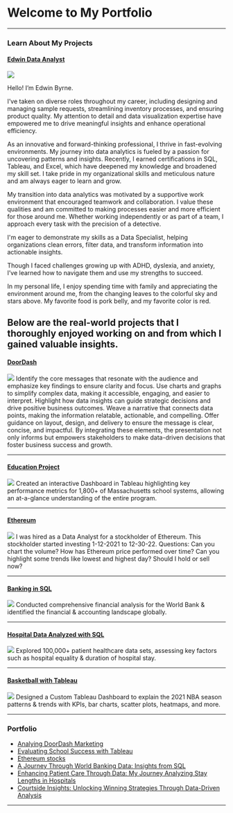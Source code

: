 # Welcome to My Portfolio

---

### Learn About My Projects

#### [Edwin Data Analyst](https://analystedwin.carrd.co/)
<img src="images/KJ34FiE.JPG?raw=true"/>

Hello! I’m Edwin Byrne.

I’ve taken on diverse roles throughout my career, including designing and managing sample requests, streamlining inventory processes, and ensuring product quality. My attention to detail and data visualization expertise have empowered me to drive meaningful insights and enhance operational efficiency.

As an innovative and forward-thinking professional, I thrive in fast-evolving environments. My journey into data analytics is fueled by a passion for uncovering patterns and insights. Recently, I earned certifications in SQL, Tableau, and Excel, which have deepened my knowledge and broadened my skill set. I take pride in my organizational skills and meticulous nature and am always eager to learn and grow.

My transition into data analytics was motivated by a supportive work environment that encouraged teamwork and collaboration. I value these qualities and am committed to making processes easier and more efficient for those around me. Whether working independently or as part of a team, I approach every task with the precision of a detective.

I'm eager to demonstrate my skills as a Data Specialist, helping organizations clean errors, filter data, and transform information into actionable insights.

Though I faced challenges growing up with ADHD, dyslexia, and anxiety, I’ve learned how to navigate them and use my strengths to succeed.

In my personal life, I enjoy spending time with family and appreciating the environment around me, from the changing leaves to the colorful sky and stars above. My favorite food is pork belly, and my favorite color is red.

Below are the real-world projects that I thoroughly enjoyed working on and from which I gained valuable insights.
---

#### [DoorDash](https://www.linkedin.com/pulse/whats-dinner-how-do-doordash-sales-demographics-look-edwin-byrne-ye4ic/?trackingId=4u8paoowSq6XqIdQFDrRxQ%3D%3D)
<img src="images/Red Simple 3D Food Delivery Order Instagram Post (1).png?raw=true"/>
Identify the core messages that resonate with the audience and emphasize key findings to ensure clarity and focus. Use charts and graphs to simplify complex data, making it accessible, engaging, and easier to interpret. Highlight how data insights can guide strategic decisions and drive positive business outcomes. Weave a narrative that connects data points, making the information relatable, actionable, and compelling. Offer guidance on layout, design, and delivery to ensure the message is clear, concise, and impactful. By integrating these elements, the presentation not only informs but empowers stakeholders to make data-driven decisions that foster business success and growth.

---

#### [Education Project](https://www.linkedin.com/posts/artsbyrne_analyzing-education-data-dashboard-activity-7248824857579134976-PLPO?utm_source=share&utm_medium=member_desktop)
<img src="images/Blue Yellow scribbles Back To School Instagram Story.png?raw=true"/>
Created an interactive Dashboard in Tableau highlighting key performance metrics for 1,800+ of Massachusetts school systems, allowing an at-a-glance understanding of the entire program.

---

#### [Ethereum](https://github.com/users/analystedwin/projects/2)
<img src="images/freepik-export-20241004101630dAaa.png?raw=true"/>
I was hired as a Data Analyst for a stockholder of Ethereum. This stockholder started investing 1-12-2021 to 12-30-22. Questions: Can you chart the volume? How has Ethereum price performed over time? Can you highlight some trends like lowest and highest day? Should I hold or sell now?

---

#### [Banking in SQL](https://www.linkedin.com/pulse/journey-through-world-banking-data-insights-from-sql-edwin-byrne-lnatc/?trackingId=9cjXUDJ7RIOr%2B798%2F0vZqQ%3D%3D)
<img src="images/Banking Analyist in SQL.png?raw=true"/>
Conducted comprehensive financial analysis for the World Bank & identified the financial & accounting landscape globally. 

---

#### [Hospital Data Analyzed with SQL](https://www.linkedin.com/pulse/journey-through-world-banking-data-insights-from-sql-edwin-byrne-lnatc/?trackingId=9cjXUDJ7RIOr%2B798%2F0vZqQ%3D%3D)
<img src="images/Hospital Data Analyzed with SQL.png?raw=true"/>
Explored 100,000+ patient healthcare data sets, assessing key factors such as hospital equality & duration of hospital stay. 

---

#### [Basketball with Tableau](https://www.linkedin.com/pulse/courtside-insights-unlocking-winning-strategies-through-edwin-byrne-u5tpc/?trackingId=tMbw4av9TImCB0I4C2n7rg%3D%3D)
<img src="images/Orange Toronto Tigers Basketball Game Night Sports Instagram Post (1).png?raw=true"/>
Designed a Custom Tableau Dashboard to explain the 2021 NBA season patterns & trends with KPIs, bar charts, scatter plots, heatmaps, and more. 

---

### Portfolio

- [Analying DoorDash Marketing](https://www.linkedin.com/pulse/whats-dinner-how-do-doordash-sales-demographics-look-edwin-byrne-ye4ic/?trackingId=4u8paoowSq6XqIdQFDrRxQ%3D%3D)
- [Evaluating School Success with Tableau](https://www.linkedin.com/posts/artsbyrne_analyzing-education-data-dashboard-activity-7248824857579134976-PLPO?utm_source=share&utm_medium=member_desktop)
- [Ethereum stocks](https://github.com/users/analystedwin/projects/2)
- [A Journey Through World Banking Data: Insights from SQL](https://www.linkedin.com/pulse/journey-through-world-banking-data-insights-from-sql-edwin-byrne-lnatc/?trackingId=9cjXUDJ7RIOr%2B798%2F0vZqQ%3D%3D)
- [Enhancing Patient Care Through Data: My Journey Analyzing Stay Lengths in Hospitals](http://example.com/)
- [Courtside Insights: Unlocking Winning Strategies Through Data-Driven Analysis](https://www.linkedin.com/pulse/courtside-insights-unlocking-winning-strategies-through-edwin-byrne-u5tpc/?trackingId=tMbw4av9TImCB0I4C2n7rg%3D%3D)

---





